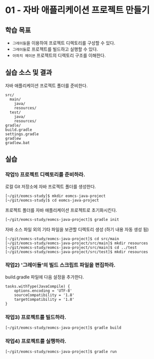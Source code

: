# 01 - 자바 애플리케이션 프로젝트 만들기

## 학습 목표

- `그레이들`을 이용하여 프로젝트 디렉토리를 구성할 수 있다.
- `그레이들`로 프로젝트를 빌드하고 실행할 수 있다.
- `아파치 메이븐` 프로젝트의 디렉토리 구조를 이해한다.

## 실습 소스 및 결과

자바 애플리케이션 프로젝트 폴더를 준비한다.

```
src/
  main/
    java/
    resources/
  test/
    java/
    resources/
gradle/
build.gradle
settings.gradle
gradlew
gradlew.bat
```

## 실습

### 작업1) 프로젝트 디렉토리를 준비하라.

로컬 Git 저장소에 자바 프로젝트 폴더를 생성한다.

```
[~/git/eomcs-study]$ mkdir eomcs-java-project
[~/git/eomcs-study]$ cd eomcs-java-project
```

프로젝트 폴더를 자바 애플리케이션 프로젝트로 초기화시킨다.
```
[~/git/eomcs-study/eomcs-java-project]$ gradle init
```

자바 소스 파일 외의 기타 파일을 보관할 디렉토리 생성 (하기 내용 자동 생성 됨)

```
[~/git/eomcs-study/eomcs-java-project]$ cd src/main
[~/git/eomcs-study/eomcs-java-project/src/main]$ mkdir resources
[~/git/eomcs-study/eomcs-java-project/src/main]$ cd ../test
[~/git/eomcs-study/eomcs-java-project/src/test]$ mkdir resources
```

### 작업2) '그레이들'의 빌드 스크립트 파일을 편집하라.

build.gradle 파일에 다음 설정을 추가한다.

```
tasks.withType(JavaCompile) {
    options.encoding = 'UTF-8'
    sourceCompatibility = '1.8'
    targetCompatibility = '1.8'
}
```

### 작업3) 프로젝트를 빌드하라.

```
[~/git/eomcs-study/eomcs-java-project]$ gradle build
```

### 작업4) 프로젝트를 실행하라.

```
[~/git/eomcs-study/eomcs-java-project]$ gradle run
```
